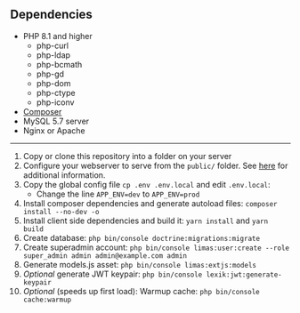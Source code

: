 Dependencies
---

* PHP 8.1 and higher
  * php-curl
  * php-ldap
  * php-bcmath
  * php-gd
  * php-dom
  * php-ctype
  * php-iconv
* [Composer](https://getcomposer.org/download/)
* MySQL 5.7 server
* Nginx or Apache

---

1. Copy or clone this repository into a folder on your server
3. Configure your webserver to serve from the `public/` folder. See [here](https://symfony.com/doc/6.1/setup/web_server_configuration.html) for additional information.
4. Copy the global config file `cp .env .env.local` and edit `.env.local`:
   * Change the line `APP_ENV=dev` to `APP_ENV=prod`
5. Install composer dependencies and generate autoload files: `composer install --no-dev -o`
6. Install client side dependencies and build it: `yarn install` and `yarn build`
7. Create database: `php bin/console doctrine:migrations:migrate`
8. Create superadmin account: `php bin/console limas:user:create --role super_admin admin admin@example.com admin`
9. Generate models.js asset: `php bin/console limas:extjs:models`
10. _Optional_ generate JWT keypair: `php bin/console lexik:jwt:generate-keypair`
11. _Optional_ (speeds up first load): Warmup cache: `php bin/console cache:warmup`
